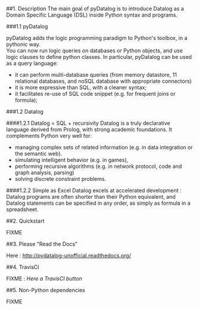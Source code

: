##1. Description
The main goal of pyDatalog is to introduce Datalog as a Domain Specific Language (DSL) inside Python syntax and programs.

###1.1 pyDatalog

pyDatalog adds the logic programming paradigm to Python's toolbox, in a pythonic way.  
You can now run logic queries on databases or Python objects, and use logic clauses to define python classes.
In particular, pyDatalog can be used as a query language: 

* it can perform multi-database queries (from memory datastore, 11 relational databases, and noSQL database with appropriate connectors)
* it is more expressive than SQL, with a cleaner syntax; 
* it facilitates re-use of SQL code snippet (e.g. for frequent joins or formula); 

###1.2 Datalog

####1.2.1 Datalog = SQL + recursivity
Datalog is a truly declarative language derived from Prolog, with strong academic foundations.  It complements Python very well for:

* managing complex sets of related information (e.g. in data integration or the semantic web).  
* simulating intelligent behavior (e.g. in games), 
* performing recursive algorithms (e.g. in network protocol, code and graph analysis, parsing)
* solving discrete constraint problems. 

####1.2.2 Simple as Excel
Datalog excels at accelerated development : Datalog programs are often shorter than their Python equivalent, 
and Datalog statements can be specified in any order, as simply as formula in a spreadsheet.

##2. Quickstart

FIXME

##3. Please "Read the Docs"

Here : http://pydatalog-unofficial.readthedocs.org/

##4. TravisCI

FIXME : *Here a TravisCI button*

##5. Non-Python dependencies

FIXME
